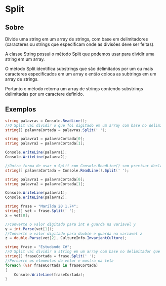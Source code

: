 # Split

## Sobre

Divide uma string em um array de strings, com base em delimitadores (caracteres ou strings que especificam onde as divisões deve ser feitas).

A classe String possui o método Split que podemos usar para dividir uma string em um array.

O método Split identifica substrings que são delimitados por um ou mais caracteres especificados em um array e então coloca as subtrings em um array de strings.

Portanto o método retorna um array de strings contendo substrings delimitadas por um caractere definido.

## Exemplos

```csharp
string palavras = Console.ReadLine();
//O Split vai dividir o que foi digitado em um array com base no delimitador que nesse caso é o espaço em branco
string[] palavraCortada = palavras.Split(' ');

string palavra1 = palavraCortada[0];
string palavra2 = palavraCortada[1];

Console.WriteLine(palavra1);
Console.WriteLine(palavra2);
```

```csharp
//Outra forma de usar o Split com Console.ReadLine() sem precisar declarar uma variavel antes
string[] palavraCortada = Console.ReadLine().Split(' ');

string palavra1 = palavraCortada[0];
string palavra2 = palavraCortada[1];

Console.WriteLine(palavra1);
Console.WriteLine(palavra2);
```

```csharp
string frase = "Marilda 20 1.74";
string[] vet = frase.Split(' ');
x = vet[0];

//Converte o valor digitado para int e guarda na variavel y
y = int.Parse(vet[1]);
//Converte o valor digitado para double e guarda na variavel z
z = double.Parse(vet[2], CultureInfo.InvariantCulture);
```

```csharp
string frase = "Estudando C#";
//O Split vai dividir a string em um array com base no delimitador que nesse caso é o espaço em branco
string[] fraseCortada = frase.Split(' ');
//Percorre os elementos do vetor e mostra na tela
foreach (var fraseCortada in fraseCortada)
{
    Console.WriteLine(fraseCortada);
}
```

